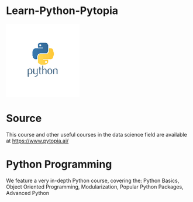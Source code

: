 # Learn-Python-Pytopia
![Python](https://github.com/Saeedam02/Learn-Python-Pytopia/blob/main/images/Python.png)
# Source
This course and other useful courses in the data science field are available at https://www.pytopia.ai/

# Python Programming
We feature a very in-depth Python course, covering the:
Python Basics,
Object Oriented Programming,
Modularization,
Popular Python Packages,
Advanced Python

